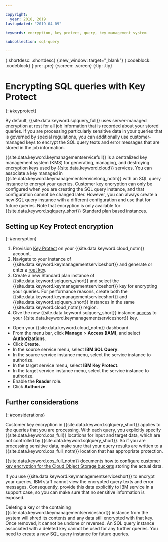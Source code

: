 ```yaml
---

copyright:
  year: 2018, 2019
lastupdated: "2019-04-09"

keywords: encryption, key protect, query, key management system

subcollection: sql-query

---
```


{:shortdesc: .shortdesc}
{:new_window: target="_blank"}
{:codeblock: .codeblock}
{:pre: .pre}
{:screen: .screen}
{:tip: .tip}


# Encrypting SQL queries with Key Protect
{: #keyprotect}

By default, {{site.data.keyword.sqlquery_full}} uses server-managed encryption at rest for all job information that is recorded about your stored queries. If you are processing particularly sensitive data in your queries that is governed by special regulations, you can additionally use customer-managed keys to encrypt the SQL query texts and error messages that are stored in the job information.

{{site.data.keyword.keymanagementservicefull}} is a centralized key management system (KMS) for generating, managing, and destroying encryption keys used by {{site.data.keyword.cloud}} services. You can associate a key managed in {{site.data.keyword.keymanagementservicelong_notm}} with an SQL query instance to encrypt your queries. Customer key encryption can only be configured when you are creating the SQL query instance, and that configuration cannot be changed later. However, you can always create a new SQL query instance with a different configuration and use that for future queries. Note that encryption is only available for {{site.data.keyword.sqlquery_short}} Standard plan based instances.

## Setting up Key Protect encryption
{: #encryption}

1. Provision [Key Protect](https://cloud.ibm.com/docs/services/key-protect?topic=key-protect-about) on your {{site.data.keyword.cloud_notm}} account.
2. Navigate to your instance of {{site.data.keyword.keymanagementserviceshort}} and generate or enter a [root key](https://cloud.ibm.com/docs/services/key-protect?topic=key-protect-getting-started-tutorial).
3. Create a new Standard plan instance of {{site.data.keyword.sqlquery_short}} and select the {{site.data.keyword.keymanagementserviceshort}} key for encrypting your queries.
For performance reasons, create both the {{site.data.keyword.keymanagementserviceshort}} and {{site.data.keyword.sqlquery_short}} instances in the same {{site.data.keyword.cloud_notm}} region.
4. Give the new {{site.data.keyword.sqlquery_short}} instance [access](https://test.cloud.ibm.com/docs/iam?topic=iam-serviceauth#serviceauth) to your {{site.data.keyword.keymanagementserviceshort}} key.

  - Open your {{site.data.keyword.cloud_notm}} dashboard.
  - From the menu bar, click **Manage** > **Access (IAM)**, and select **Authorizations**.
  - Click **Create**.
  - In the source service menu, select **IBM SQL Query**.
  - In the source service instance menu, select the service instance to authorize.
  - In the target service menu, select **IBM Key Protect**.
  - In the target service instance menu, select the service instance to authorize.
  - Enable the **Reader** role.
  - Click **Authorize**.

## Further considerations
{: #considerations}

Customer key encryption in {{site.data.keyword.sqlquery_short}} applies to the queries that you are processing. 
With each query, you explicitly specify {{site.data.keyword.cos_full}} locations for input and target data, which are not controlled by {{site.data.keyword.sqlquery_short}}. 
So if you are processing sensitive data, make sure that your query results are written to a {{site.data.keyword.cos_full_notm}} location that has appropriate protection.

{{site.data.keyword.cos_full_notm}} documents [how to configure customer key encryption for the Cloud Object Storage buckets](https://cloud.ibm.com/docs/services/cloud-object-storage/libraries?topic=cloud-object-storage-manage-encryption#manage-encryption)
storing the actual data.

If you use {{site.data.keyword.keymanagementserviceshort}} to encrypt your queries, IBM staff cannot view the encrypted query texts and error messages. Consequently, provide this data explicitly to IBM service in a support case, so you can make sure that no sensitive information is exposed.

Deleting a key or the containing {{site.data.keyword.keymanagementserviceshort}} instance from the system will shred its contents and any data still encrypted with that key. Once removed, it cannot be undone or reversed. An SQL query instance associated with a deleted key cannot be used for any further queries. You need to create a new SQL query instance for future queries.
